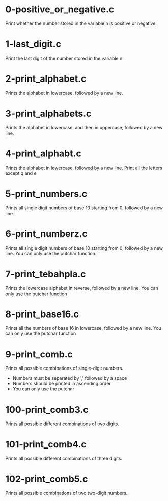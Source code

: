 # 0-positive_or_negative.c
Print whether the number stored in the variable n is positive or negative.

# 1-last_digit.c
Print the last digit of the number stored in the variable n.

# 2-print_alphabet.c
Prints the alphabet in lowercase, followed by a new line.

# 3-print_alphabets.c
Prints the alphabet in lowercase, and then in uppercase, followed by a new line.

# 4-print_alphabt.c
Prints the alphabet in lowercase, followed by a new line. Print all the letters except q and e

# 5-print_numbers.c
Prints all single digit numbers of base 10 starting from 0, followed by a new line.

# 6-print_numberz.c
Prints all single digit numbers of base 10 starting from 0, followed by a new line. You can only use the putchar function.

# 7-print_tebahpla.c
Prints the lowercase alphabet in reverse, followed by a new line. You can only use the putchar function

# 8-print_base16.c
Prints all the numbers of base 16 in lowercase, followed by a new line. You can only use the putchar function

# 9-print_comb.c
Prints all possible combinations of single-digit numbers.
- Numbers must be separated by ',' followed by a space
- Numbers should be printed in ascending order
- You can only use the putchar

# 100-print_comb3.c
Prints all possible different combinations of two digits.

# 101-print_comb4.c
Prints all possible different combinations of three digits.

# 102-print_comb5.c
Prints all possible combinations of two two-digit numbers.
